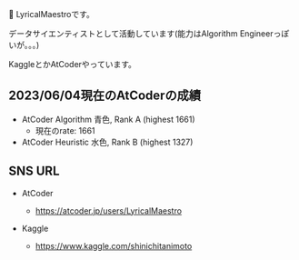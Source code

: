 👋 LyricalMaestroです。

データサイエンティストとして活動しています(能力はAlgorithm Engineerっぽいが。。。)

KaggleとかAtCoderやっています。


## 2023/06/04現在のAtCoderの成績

- AtCoder Algorithm 青色, Rank A (highest 1661)
  - 現在のrate: 1661 
- AtCoder Heuristic 水色, Rank B (highest 1327)


## SNS URL

- AtCoder
  - https://atcoder.jp/users/LyricalMaestro

- Kaggle
  - https://www.kaggle.com/shinichitanimoto

